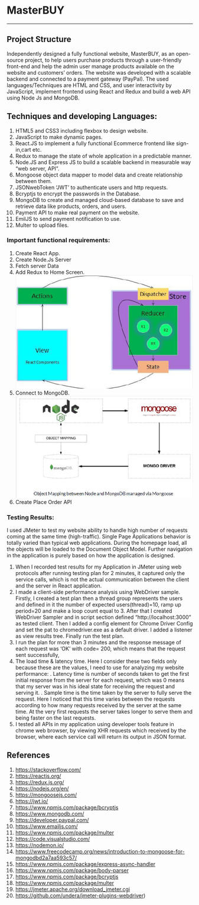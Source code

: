 # MasterBUY



---------
## Project Structure
Independently designed a fully functional website, MasterBUY, as an open-source project, to help users purchase products through a user-friendly front-end and help the admin user manage products available on the website and customers’ orders. The website was developed with a scalable backend and connected to a payment gateway (PayPal). The used languages/Techniques are HTML and CSS, and user interactivity by JavaScript, implement frontend using React and Redux and build a web API using Node Js and MongoDB.


## Techniques and developing Languages:
1. HTML5 and CSS3 including flexbox to design website.
2. JavaScript to make dynamic pages.
3. React.JS to implement a fully functional Ecommerce frontend like sign-in,cart etc.
4. Redux to manage the state of whole application in a predictable manner.
5. Node.JS and Express JS to build a scalable backend in measurable way “web server, API”.
6. Mongoose object data mapper to model data and create relationship between them.
7. JSONwebToken ‘JWT’ to authenticate users and http requests.
8. Bcryptjs to encrypt the passwords in the Database.
9. MongoDB to create and managed cloud-based database to save and retrieve data like products, orders, and users.
10. Payment API to make real payment on the website.
11. EmilJS to send payment notification to use.
12. Multer to upload files.

### Important functional requirements:
1. Create React App.
2. Create Node.Js Server
3. Fetch server Data
4. Add Redux to Home Screen.
      ![Parts](https://github.com/rodaw92/MasterBUY/blob/main/redux_store.png)
6. Connect to MongoDB.
      ![Parts](https://github.com/rodaw92/MasterBUY/blob/main/mongodb.png)
7. Create Place Order API
    
### Testing Results:
I used JMeter to test my website ability to handle high number of requests coming at the same time
(high-traffic).
Single Page Applications behavior is totally varied than typical web applications. During the
homepage load, all the objects will be loaded to the Document Object Model. Further navigation in
the application is purely based on how the application is designed.
1. When I recorded test results for my Application in JMeter using web protocols after running
testing plan for 2 minutes, it captured only the service calls, which is not the actual
communication between the client and the server in React application.
2. I made a client-side performance analysis using WebDriver sample. Firstly, I created a test plan
then a thread group represents the users and defined in it the number of expected
users(thread)=10, ramp up period=20 and make a loop count equal to 3. After that I created
WebDriver Sampler and in script section defined “http://localhost:3000” as tested client. Then I
added a config element for Chrome Driver Config and set the pat to chromedriver.exe as a
default driver. I added a listener as view results tree. Finally run the test plan.
3. I run the plan for more than 3 minutes and the response message of each request was ‘OK’ with code= 200, which means that the request sent successfully,
4. The load time & latency time. Here I consider these two fields only because these are the values, I need to use for analyzing my website performance:
    . Latency time is number of seconds taken to get the first initial response from the server for each request, which was 0 means that my server was in his ideal state for receiving the request and serving it.
    . Sample time is the time taken by the server to fully serve the request. Here I noticed that this time varies between the requests according to how many requests received by the server at the same time. At the very first requests the server takes longer to serve them and being faster on the last requests.
5. I tested all APIs in my application using developer tools feature in chrome web browser, by viewing XHR requests which received by the browser, where each service call will return its output in JSON format.

## References
1. https://stackoverflow.com/
2. https://reactjs.org/
3. https://redux.js.org/
4. https://nodejs.org/en/
5. https://mongoosejs.com/
6. https://jwt.io/
7. https://www.npmjs.com/package/bcryptjs
8. https://www.mongodb.com/
9. https://developer.paypal.com/
10. https://www.emailjs.com/
11. https://www.npmjs.com/package/multer
12. https://code.visualstudio.com/
13. https://nodemon.io/
14. https://www.freecodecamp.org/news/introduction-to-mongoose-for-mongodbd2a7aa593c57/
15. https://www.npmjs.com/package/express-async-handler
16. https://www.npmjs.com/package/body-parser
17. https://www.npmjs.com/package/bcryptjs
18. https://www.npmjs.com/package/multer
19. https://jmeter.apache.org/download_jmeter.cgi
20. https://github.com/undera/jmeter-plugins-webdriver)
